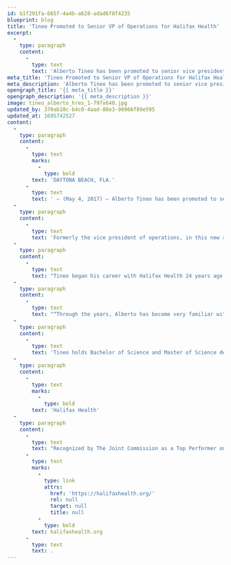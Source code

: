 ```yaml
---
id: b1f291fa-665f-4a4b-a628-adad6f8f4235
blueprint: blog
title: 'Tineo Promoted to Senior VP of Operations for Halifax Health'
excerpt:
  -
    type: paragraph
    content:
      -
        type: text
        text: 'Alberto Tineo has been promoted to senior vice president of operations for Halifax Health.'
meta_title: 'Tineo Promoted to Senior VP of Operations for Halifax Health'
meta_description: 'Alberto Tineo has been promoted to senior vice president of operations for Halifax Health.'
opengraph_title: '{{ meta_title }}'
opengraph_description: '{{ meta_description }}'
image: tineo_alberto_hres_1-797x640.jpg
updated_by: 370ab10c-b4c0-4aad-88e3-96966f89e595
updated_at: 1695742527
content:
  -
    type: paragraph
    content:
      -
        type: text
        marks:
          -
            type: bold
        text: 'DAYTONA BEACH, FLA.'
      -
        type: text
        text: ' – (May 4, 2017) – Alberto Tineo has been promoted to senior vice president of operations for Halifax Health.'
  -
    type: paragraph
    content:
      -
        type: text
        text: 'Formerly the vice president of operations, in this new role, Tineo assumes oversight of all Halifax Health Medical Center operations, including Halifax Health – Emergency Department of Deltona.'
  -
    type: paragraph
    content:
      -
        type: text
        text: "Tineo began his career with Halifax Health 24 years ago as a radiology modality coordinator.\_ Since that time, he has served in numerous roles for the community health system."
  -
    type: paragraph
    content:
      -
        type: text
        text: "“Through the years, Alberto has become very familiar with the many complex aspects and systems of our organization, from the technical to the strategic.\_ These unique experiences and skillsets have enabled him to successfully lead us through many important milestones including The Joint Commission and other regulatory surveys, Hurricane Matthew and most recently the oversight and planning of our new freestanding emergency department in Deltona,” explains Jeff Feasel, Halifax Health president and chief executive officer."
  -
    type: paragraph
    content:
      -
        type: text
        text: 'Tineo holds Bachelor of Science and Master of Science degrees in Health Care Administration from the University of St. Francis in Illinois.'
  -
    type: paragraph
    content:
      -
        type: text
        marks:
          -
            type: bold
        text: 'Halifax Health'
  -
    type: paragraph
    content:
      -
        type: text
        text: "Recognized by The Joint Commission as a Top Performer on Key Quality Measures, Halifax Health serves Volusia and Flagler counties, providing a continuum of healthcare services through a network of organizations including a tertiary hospital, community hospital, freestanding emergency department, an urgent care, psychiatric services, a cancer treatment center with four outreach locations, the area’s largest hospice, a center for inpatient rehabilitation, primary care walk-in clinics, a walk-in clinic specializing in women’s health, a children’s community clinic, three children’s medical practices, a home healthcare agency, and an exclusive provider organization.\_ Halifax Health offers the area’s only Level II Trauma Center, Comprehensive Stroke Center, Pediatric Intensive Care Unit, Pediatric Emergency Department, Child and Adolescent Behavioral Services, complete Neurosurgical Services, OB Emergency Department and Level II Neonatal Intensive Care Unit that cares for babies born as early as 28 weeks.\_ For more information, visit "
      -
        type: text
        marks:
          -
            type: link
            attrs:
              href: 'https://halifaxhealth.org/'
              rel: null
              target: null
              title: null
          -
            type: bold
        text: halifaxhealth.org
      -
        type: text
        text: .
---
```

